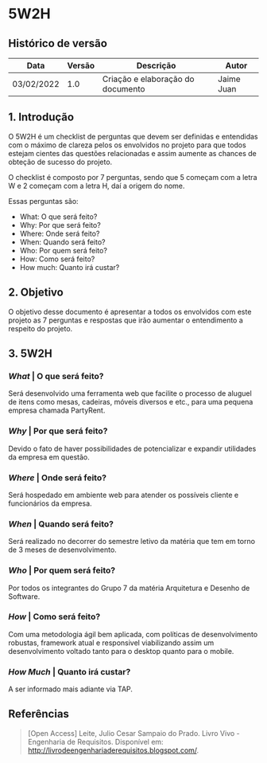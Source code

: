 # 5W2H

## Histórico de versão

| Data       | Versão | Descrição                         | Autor      |
| ---------- | ------ | --------------------------------- | ---------- |
| 03/02/2022 | 1.0    | Criação e elaboração do documento | Jaime Juan |

## 1. Introdução

O 5W2H é um checklist de perguntas que devem ser definidas e entendidas com o máximo de clareza pelos os envolvidos no projeto para que todos estejam cientes das questões relacionadas e assim aumente as chances de obteção de sucesso do projeto.

O checklist é composto por 7 perguntas, sendo que 5 começam com a letra W e 2 começam com a letra H, daí a origem do nome.

Essas perguntas são:

-   What: O que será feito?
-   Why: Por que será feito?
-   Where: Onde será feito?
-   When: Quando será feito?
-   Who: Por quem será feito?
-   How: Como será feito?
-   How much: Quanto irá custar?

## 2. Objetivo

O objetivo desse documento é apresentar a todos os envolvidos com este projeto as 7 perguntas e respostas que irão aumentar o entendimento a respeito do projeto.

## 3. 5W2H

### _What_ | O que será feito?

Será desenvolvido uma ferramenta web que facilite o processo de aluguel de itens como mesas, cadeiras, móveis diversos e etc., para uma pequena empresa chamada PartyRent.

### _Why_ | Por que será feito?

Devido o fato de haver possibilidades de potencializar e expandir utilidades da empresa em questão.

### _Where_ | Onde será feito?

Será hospedado em ambiente web para atender os possíveis cliente e funcionários da empresa.

### _When_ | Quando será feito?

Será realizado no decorrer do semestre letivo da matéria que tem em torno de 3 meses de desenvolvimento.

### _Who_ | Por quem será feito?

Por todos os integrantes do Grupo 7 da matéria Arquitetura e Desenho de Software.

### _How_ | Como será feito?

Com uma metodologia ágil bem aplicada, com políticas de desenvolvimento robustas, framework atual e responsivel viabilizando assim um desenvolvimento voltado tanto para o desktop quanto para o mobile.

### _How Much_ | Quanto irá custar?

A ser informado mais adiante via TAP.

## Referências

> [Open Access] Leite, Julio Cesar Sampaio do Prado. Livro Vivo - Engenharia de Requisitos. Disponível em: <http://livrodeengenhariaderequisitos.blogspot.com/>.
